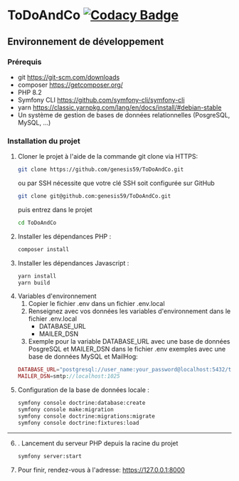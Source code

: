 # ToDoAndCo [![Codacy Badge](https://app.codacy.com/project/badge/Grade/31f21769d9c1472387730ed984831b8f)](https://app.codacy.com/gh/genesis59/ToDoAndCo/dashboard?utm_source=gh&utm_medium=referral&utm_content=&utm_campaign=Badge_grade)
## Environnement de développement
### Prérequis
* git https://git-scm.com/downloads
* composer https://getcomposer.org/
* PHP 8.2
* Symfony CLI https://github.com/symfony-cli/symfony-cli
* yarn https://classic.yarnpkg.com/lang/en/docs/install/#debian-stable
* Un système de gestion de bases de données relationnelles (PosgreSQL, MySQL, ...)
### Installation du projet
1. Cloner le projet à l'aide de la commande git clone via HTTPS:
   ```bash
   git clone https://github.com/genesis59/ToDoAndCo.git
   ```
   ou par SSH nécessite que votre clé SSH soit configurée sur GitHub
   ```bash
   git clone git@github.com:genesis59/ToDoAndCo.git
   ```
   puis entrez dans le projet
   ```bash
   cd ToDoAndCo
   ```
2. Installer les dépendances PHP :
    ```bash
    composer install
    ```
3. Installer les dépendances Javascript :
   ```bash
   yarn install
   yarn build
   ```
4. Variables d'environnement
    1. Copier le fichier .env dans un fichier .env.local
    2. Renseignez avec vos données les variables d'environnement dans le fichier .env.local
        - DATABASE_URL
        - MAILER_DSN
    3. Exemple pour la variable DATABASE_URL avec une base de données PosgreSQL et MAILER_DSN dans le fichier .env exemples avec une base de données MySQL et MailHog:
   ```php
   DATABASE_URL="postgresql://user_name:your_password@localhost:5432/todo_and_co?serverVersion=15&charset=utf8"
   MAILER_DSN=smtp://localhost:1025
   ```
5. Configuration de la base de données locale :
    ```bash
    symfony console doctrine:database:create
    symfony console make:migration
    symfony console doctrine:migrations:migrate
    symfony console doctrine:fixtures:load
   ```
***
6. . Lancement du serveur PHP depuis la racine du projet
   ```bash
   symfony server:start
   ```
7. Pour finir, rendez-vous à l'adresse: https://127.0.0.1:8000

